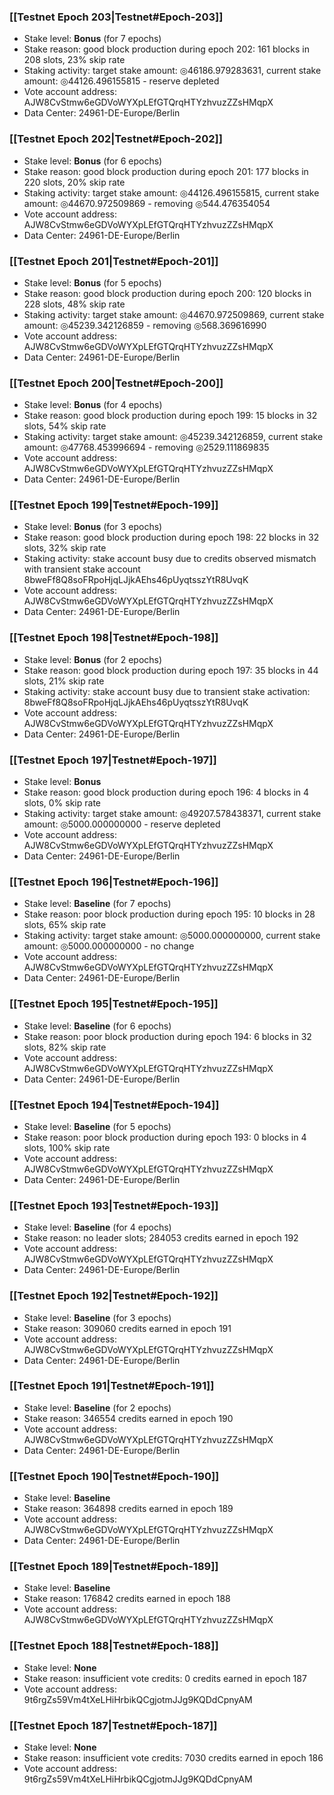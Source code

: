 ### [[Testnet Epoch 203|Testnet#Epoch-203]]
* Stake level: **Bonus** (for 7 epochs)
* Stake reason: good block production during epoch 202: 161 blocks in 208 slots, 23% skip rate
* Staking activity: target stake amount: ◎46186.979283631, current stake amount: ◎44126.496155815 - reserve depleted
* Vote account address: AJW8CvStmw6eGDVoWYXpLEfGTQrqHTYzhvuzZZsHMqpX
* Data Center: 24961-DE-Europe/Berlin
### [[Testnet Epoch 202|Testnet#Epoch-202]]
* Stake level: **Bonus** (for 6 epochs)
* Stake reason: good block production during epoch 201: 177 blocks in 220 slots, 20% skip rate
* Staking activity: target stake amount: ◎44126.496155815, current stake amount: ◎44670.972509869 - removing ◎544.476354054
* Vote account address: AJW8CvStmw6eGDVoWYXpLEfGTQrqHTYzhvuzZZsHMqpX
* Data Center: 24961-DE-Europe/Berlin
### [[Testnet Epoch 201|Testnet#Epoch-201]]
* Stake level: **Bonus** (for 5 epochs)
* Stake reason: good block production during epoch 200: 120 blocks in 228 slots, 48% skip rate
* Staking activity: target stake amount: ◎44670.972509869, current stake amount: ◎45239.342126859 - removing ◎568.369616990
* Vote account address: AJW8CvStmw6eGDVoWYXpLEfGTQrqHTYzhvuzZZsHMqpX
* Data Center: 24961-DE-Europe/Berlin
### [[Testnet Epoch 200|Testnet#Epoch-200]]
* Stake level: **Bonus** (for 4 epochs)
* Stake reason: good block production during epoch 199: 15 blocks in 32 slots, 54% skip rate
* Staking activity: target stake amount: ◎45239.342126859, current stake amount: ◎47768.453996694 - removing ◎2529.111869835
* Vote account address: AJW8CvStmw6eGDVoWYXpLEfGTQrqHTYzhvuzZZsHMqpX
* Data Center: 24961-DE-Europe/Berlin
### [[Testnet Epoch 199|Testnet#Epoch-199]]
* Stake level: **Bonus** (for 3 epochs)
* Stake reason: good block production during epoch 198: 22 blocks in 32 slots, 32% skip rate
* Staking activity: stake account busy due to credits observed mismatch with transient stake account 8bweFf8Q8soFRpoHjqLJjkAEhs46pUyqtsszYtR8UvqK
* Vote account address: AJW8CvStmw6eGDVoWYXpLEfGTQrqHTYzhvuzZZsHMqpX
* Data Center: 24961-DE-Europe/Berlin
### [[Testnet Epoch 198|Testnet#Epoch-198]]
* Stake level: **Bonus** (for 2 epochs)
* Stake reason: good block production during epoch 197: 35 blocks in 44 slots, 21% skip rate
* Staking activity: stake account busy due to transient stake activation: 8bweFf8Q8soFRpoHjqLJjkAEhs46pUyqtsszYtR8UvqK
* Vote account address: AJW8CvStmw6eGDVoWYXpLEfGTQrqHTYzhvuzZZsHMqpX
* Data Center: 24961-DE-Europe/Berlin
### [[Testnet Epoch 197|Testnet#Epoch-197]]
* Stake level: **Bonus**
* Stake reason: good block production during epoch 196: 4 blocks in 4 slots, 0% skip rate
* Staking activity: target stake amount: ◎49207.578438371, current stake amount: ◎5000.000000000 - reserve depleted
* Vote account address: AJW8CvStmw6eGDVoWYXpLEfGTQrqHTYzhvuzZZsHMqpX
* Data Center: 24961-DE-Europe/Berlin
### [[Testnet Epoch 196|Testnet#Epoch-196]]
* Stake level: **Baseline** (for 7 epochs)
* Stake reason: poor block production during epoch 195: 10 blocks in 28 slots, 65% skip rate
* Staking activity: target stake amount: ◎5000.000000000, current stake amount: ◎5000.000000000 - no change
* Vote account address: AJW8CvStmw6eGDVoWYXpLEfGTQrqHTYzhvuzZZsHMqpX
* Data Center: 24961-DE-Europe/Berlin
### [[Testnet Epoch 195|Testnet#Epoch-195]]
* Stake level: **Baseline** (for 6 epochs)
* Stake reason: poor block production during epoch 194: 6 blocks in 32 slots, 82% skip rate 
* Vote account address: AJW8CvStmw6eGDVoWYXpLEfGTQrqHTYzhvuzZZsHMqpX
* Data Center: 24961-DE-Europe/Berlin
### [[Testnet Epoch 194|Testnet#Epoch-194]]
* Stake level: **Baseline** (for 5 epochs)
* Stake reason: poor block production during epoch 193: 0 blocks in 4 slots, 100% skip rate 
* Vote account address: AJW8CvStmw6eGDVoWYXpLEfGTQrqHTYzhvuzZZsHMqpX
* Data Center: 24961-DE-Europe/Berlin
### [[Testnet Epoch 193|Testnet#Epoch-193]]
* Stake level: **Baseline** (for 4 epochs)
* Stake reason: no leader slots; 284053 credits earned in epoch 192
* Vote account address: AJW8CvStmw6eGDVoWYXpLEfGTQrqHTYzhvuzZZsHMqpX
* Data Center: 24961-DE-Europe/Berlin
### [[Testnet Epoch 192|Testnet#Epoch-192]]
* Stake level: **Baseline** (for 3 epochs)
* Stake reason: 309060 credits earned in epoch 191
* Vote account address: AJW8CvStmw6eGDVoWYXpLEfGTQrqHTYzhvuzZZsHMqpX
* Data Center: 24961-DE-Europe/Berlin
### [[Testnet Epoch 191|Testnet#Epoch-191]]
* Stake level: **Baseline** (for 2 epochs)
* Stake reason: 346554 credits earned in epoch 190
* Vote account address: AJW8CvStmw6eGDVoWYXpLEfGTQrqHTYzhvuzZZsHMqpX
* Data Center: 24961-DE-Europe/Berlin
### [[Testnet Epoch 190|Testnet#Epoch-190]]
* Stake level: **Baseline**
* Stake reason: 364898 credits earned in epoch 189
* Vote account address: AJW8CvStmw6eGDVoWYXpLEfGTQrqHTYzhvuzZZsHMqpX
* Data Center: 24961-DE-Europe/Berlin
### [[Testnet Epoch 189|Testnet#Epoch-189]]
* Stake level: **Baseline**
* Stake reason: 176842 credits earned in epoch 188
* Vote account address: AJW8CvStmw6eGDVoWYXpLEfGTQrqHTYzhvuzZZsHMqpX
### [[Testnet Epoch 188|Testnet#Epoch-188]]
* Stake level: **None**
* Stake reason: insufficient vote credits: 0 credits earned in epoch 187
* Vote account address: 9t6rgZs59Vm4tXeLHiHrbikQCgjotmJJg9KQDdCpnyAM
### [[Testnet Epoch 187|Testnet#Epoch-187]]
* Stake level: **None**
* Stake reason: insufficient vote credits: 7030 credits earned in epoch 186
* Vote account address: 9t6rgZs59Vm4tXeLHiHrbikQCgjotmJJg9KQDdCpnyAM